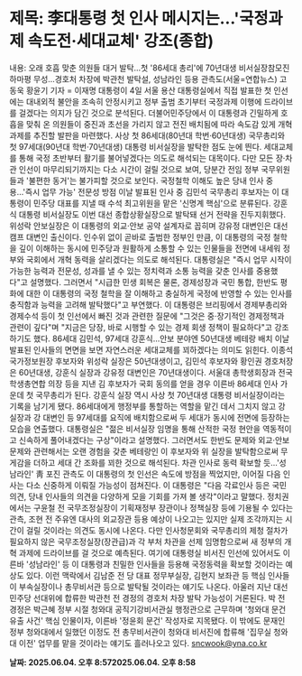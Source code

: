 # **제목: 李대통령 첫 인사 메시지는…'국정과제 속도전·세대교체' 강조(종합)**

  내용: 오래 호흡 맞춘 의원들 대거 발탁…첫 '86세대 총리'에 70년대생 비서실장참모진 하마평 무성…경호처 차장에 박관천 발탁설, 성남라인 등용 관측도(서울=연합뉴스) 고동욱 황윤기 기자 = 이재명 대통령이 4일 서울 용산 대통령실에서 직접 발표한 첫 인선에는 대내외적 불안을 조속히 안정시키고 정부 출범 초기부터 국정과제 이행에 드라이브를 걸겠다는 의지가 담긴 것으로 분석된다.    더불어민주당에서 이 대통령과 긴밀하게 호흡을 맞춰 온 의원들이 중진과 초선을 가리지 않고 전진 배치됨에 따라 속도감 있게 개혁 과제를 추진할 발판을 마련했다.    사상 첫 86세대(80년대 학번·60년대생) 국무총리와 첫 97세대(90년대 학번·70년대생) 대통령 비서실장을 발탁한 점도 눈에 띈다. 세대교체를 통해 국정 초반부터 활기를 불어넣겠다는 의도로 해석되는 대목이다.    다만 모든 장·차관 인선이 마무리되기까지는 다소 시간이 걸릴 것으로 보여, 당분간 전임 정부 국무위원들과 '불편한 동거'는 불가피할 것으로 보인다. 국정철학 이해도 높은 당내 인사 중용…'즉시 업무 가능' 전문성 방점    이날 발표된 인사 중 김민석 국무총리 후보자는 이 대통령이 민주당 대표를 지낼 때 수석 최고위원을 맡은 '신명계 핵심'으로 분류된다.    강훈식 대통령 비서실장도 이번 대선 종합상황실장으로 발탁돼 선거 전략을 진두지휘했다.    위성락 안보실장은 이 대통령의 외교·안보 공약 설계자로 꼽히며 강유정 대변인은 대선 캠프 대변인 출신이다.    인수위 없이 곧바로 출범한 정부인 만큼, 이 대통령의 국정 철학을 깊이 이해하는 동시에 민주당과 원활하게 소통할 수 있는 인물들을 전면에 내세워 정부와 국회에서 개혁 동력을 살리겠다는 의도로 해석된다.    대통령실은 "즉시 업무 시작이 가능한 능력과 전문성, 성과를 낼 수 있는 정치력과 소통 능력을 갖춘 인사를 중용했다"고 설명했다.    그러면서 "시급한 민생 회복은 물론, 경제성장과 국민 통합, 한반도 평화에 대한 이 대통령의 국정 철학을 잘 이해하고 충실하게 국정에 반영할 수 있는 인사를 충직함과 능력을 고려해 발탁했다"고 부연했다.    이 대통령은 브리핑에서 경제부총리와 경제수석 등이 첫 인선에서 빠진 것과 관련한 질문에 "그것은 중·장기적인 경제정책과 관련이 깊다"며 "지금은 당장, 바로 시행할 수 있는 경제 회생 정책이 필요하다"고 강조하기도 했다. 86세대 김민석, 97세대 강훈식…안보 분야엔 50년대생 베테랑 배치    이날 발표된 인사들의 면면을 보면 자연스러운 세대교체를 꾀하겠다는 의미도 읽힌다.    이종석 국가정보원장 후보자와 위성락 실장은 50년대생이고, 김민석 후보자와 황인권 경호처장은 60년대생, 강훈식 실장과 강유정 대변인은 70년대생이다.    서울대 총학생회장과 전국학생총연합 의장 등을 지낸 김 후보자가 국회 동의를 얻을 경우 이른바 86세대 인사 가운데 첫 국무총리가 된다.    강훈식 실장 역시 사상 첫 70년대생 대통령 비서실장이라는 기록을 남기게 됐다.    86세대에게 행정부를 통할하는 역할을 맡긴 데서 그치지 않고 강 실장과 강 대변인 등 97세대를 요직에 배치함으로써 두 세대가 동시에 전면에 등장하는 모습을 연출했다.    대통령실은 "젊은 비서실장 임명을 통해 산적한 국정 현안을 역동적이고 신속하게 풀어내겠다는 구상"이라고 설명했다.    그러면서도 한반도 문제와 외교·안보 문제와 관련해서는 오랜 경험을 갖춘 베테랑인 이 후보자와 위 실장을 발탁함으로써 무게감을 더하고 세대 간 조화를 꾀한 것으로 해석된다. 차관 인사로 동력 확보할 듯…'성남라인' 靑 포진 관측도     이 대통령의 첫 인선은 속도에 방점을 찍었지만, 이어질 다음 인사는 다소 신중하게 이뤄질 가능성이 점쳐진다.    이 대통령은 "다음 각료인사 등은 국민 의견, 당내 인사들의 의견을 다양하게 모을 기회를 가져 볼 생각"이라고 말했다.    정치권에서는 구윤철 전 국무조정실장이 기획재정부 장관이나 정책실장 등에 기용될 수 있다는 관측, 조현 전 주유엔 대사의 외교장관 등용 예상이 나오고는 있지만 실제 조각까지는 시간이 걸릴 것이라는 의견도 동시에 나온다.     다만 인사청문회와 국무총리의 제청 절차가 필요하지 않은 국무조정실장(장관급)과 각 부처 차관을 선제 임명함으로써 새 정부의 개혁 과제에 드라이브를 걸 것으로 예측된다.    여기에 대통령실 비서진 인선에 있어서도 이른바 '성남라인' 등 이 대통령과 친밀한 인사들을 등용해 국정동력을 확보할 것이라는 예상도 있다.     이런 맥락에서 김남준 전 당 대표 정무부실장, 김현지 보좌관 등 핵심 인사들이 부속실장이나 총무비서관 등으로 발탁될 것이라는 얘기도 나온다.     아울러 지난 대선 민주당 선대위에 합류한 박관천 전 경정의 경호처 차장 발탁 가능성이 거론된다.     박 전 경정은 박근혜 정부 시절 청와대 공직기강비서관실 행정관으로 근무하며 '청와대 문건 유출 사건' 핵심 인물이자, 이른바 '정윤회 문건' 작성자로 지목됐다.    이 밖에도 문재인 정부 청와대에서 일했던 이정도 전 총무비서관이 청와대 비서진에 합류해 '집무실 청와대 이전' 업무를 맡을 것이라는 얘기도 흘러나오고 있다.     sncwook@yna.co.kr

  **날짜: 2025.06.04. 오후 8:572025.06.04. 오후 8:58**